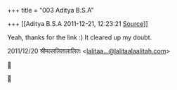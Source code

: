 +++
title = "003 Aditya B.S.A"

+++
[[Aditya B.S.A	2011-12-21, 12:23:21 [Source](https://groups.google.com/g/samskrita/c/v49IgvDNerQ)]]



Yeah, thanks for the link :) It cleared up my doubt.  
  

2011/12/20 श्रीमल्ललितालालितः \<[lalitaa...@lalitaalaalitah.com]()\>  





